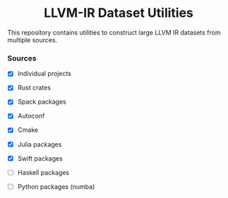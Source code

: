 <h1 align='center'>LLVM-IR Dataset Utilities</h1>

This repository contains utilities to construct large LLVM IR datasets from
multiple sources.

### Sources

- [x] Individual projects
- [x] Rust crates
- [x] Spack packages
- [x] Autoconf
- [x] Cmake
- [x] Julia packages
- [x] Swift packages
- [ ] Haskell packages
- [ ] Python packages (numba)

